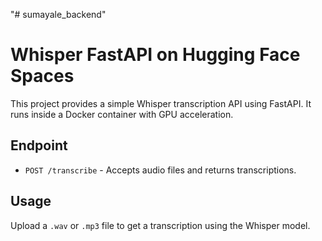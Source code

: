 "# sumayale_backend" 

# Whisper FastAPI on Hugging Face Spaces

This project provides a simple Whisper transcription API using FastAPI. 
It runs inside a Docker container with GPU acceleration.

## Endpoint

- `POST /transcribe` - Accepts audio files and returns transcriptions.

## Usage

Upload a `.wav` or `.mp3` file to get a transcription using the Whisper model.
